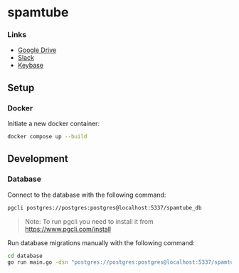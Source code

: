 # spamtube

### Links
- [Google Drive](https://drive.google.com/drive/folders/1x6eskGhW1XJcFSHURoiRQhkAj4kD99N0)
- [Slack](https://theboardgamesgroup.slack.com/archives/C03PF2S0PFG)
- [Keybase](https://keybase.io/team/spamtube)

## Setup

### Docker
Initiate a new docker container:

```bash
docker compose up --build
```

## Development

### Database
Connect to the database with the following command:
```bash
pgcli postgres://postgres:postgres@localhost:5337/spamtube_db
```

> Note: To run pgcli you need to install it from https://www.pgcli.com/install

Run database migrations manually with the following command:
```bash
cd database
go run main.go -dsn "postgres://postgres:postgres@localhost:5337/spamtube_db?sslmode=disable"
```

